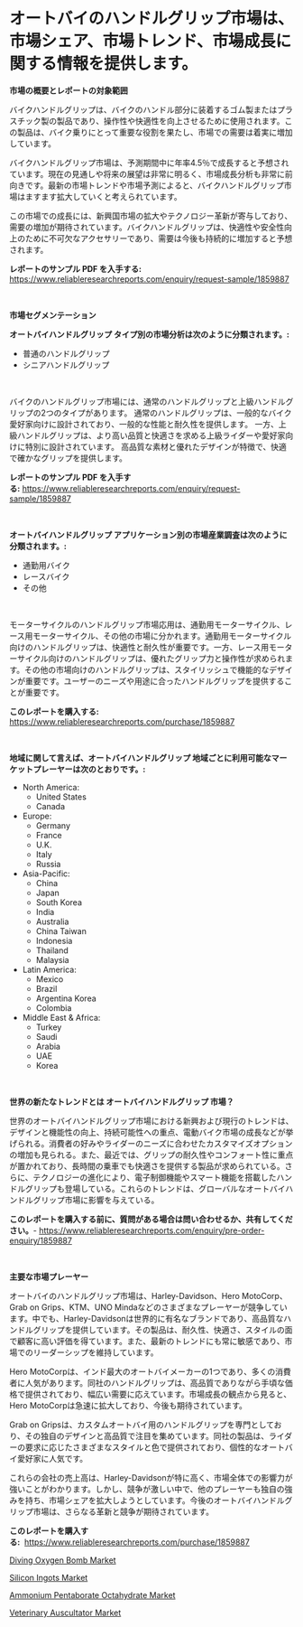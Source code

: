 <p><h1>オートバイのハンドルグリップ市場は、市場シェア、市場トレンド、市場成長に関する情報を提供します。</h1></p><p><strong>市場の概要とレポートの対象範囲</strong></p>
<p><p>バイクハンドルグリップは、バイクのハンドル部分に装着するゴム製またはプラスチック製の製品であり、操作性や快適性を向上させるために使用されます。この製品は、バイク乗りにとって重要な役割を果たし、市場での需要は着実に増加しています。</p><p>バイクハンドルグリップ市場は、予測期間中に年率4.5％で成長すると予想されています。現在の見通しや将来の展望は非常に明るく、市場成長分析も非常に前向きです。最新の市場トレンドや市場予測によると、バイクハンドルグリップ市場はますます拡大していくと考えられています。</p><p>この市場での成長には、新興国市場の拡大やテクノロジー革新が寄与しており、需要の増加が期待されています。バイクハンドルグリップは、快適性や安全性向上のために不可欠なアクセサリーであり、需要は今後も持続的に増加すると予想されます。</p></p>
<p><strong>レポートのサンプル PDF を入手する:</strong> <a href="https://www.reliableresearchreports.com/enquiry/request-sample/1859887">https://www.reliableresearchreports.com/enquiry/request-sample/1859887</a></p>
<p>&nbsp;</p>
<p><strong>市場セグメンテーション</strong></p>
<p><strong>オートバイハンドルグリップ タイプ別の市場分析は次のように分類されます。:</strong></p>
<p><ul><li>普通のハンドルグリップ</li><li>シニアハンドルグリップ</li></ul></p>
<p>&nbsp;</p>
<p><p>バイクのハンドルグリップ市場には、通常のハンドルグリップと上級ハンドルグリップの2つのタイプがあります。 通常のハンドルグリップは、一般的なバイク愛好家向けに設計されており、一般的な性能と耐久性を提供します。 一方、上級ハンドルグリップは、より高い品質と快適さを求める上級ライダーや愛好家向けに特別に設計されています。 高品質な素材と優れたデザインが特徴で、快適で確かなグリップを提供します。</p></p>
<p><strong>レポートのサンプル PDF を入手する:</strong>&nbsp;<a href="https://www.reliableresearchreports.com/enquiry/request-sample/1859887">https://www.reliableresearchreports.com/enquiry/request-sample/1859887</a></p>
<p>&nbsp;</p>
<p><strong> オートバイハンドルグリップ アプリケーション別の市場産業調査は次のように分類されます。:</strong></p>
<p><ul><li>通勤用バイク</li><li>レースバイク</li><li>その他</li></ul></p>
<p>&nbsp;</p>
<p><p>モーターサイクルのハンドルグリップ市場応用は、通勤用モーターサイクル、レース用モーターサイクル、その他の市場に分かれます。通勤用モーターサイクル向けのハンドルグリップは、快適性と耐久性が重要です。一方、レース用モーターサイクル向けのハンドルグリップは、優れたグリップ力と操作性が求められます。その他の市場向けのハンドルグリップは、スタイリッシュで機能的なデザインが重要です。ユーザーのニーズや用途に合ったハンドルグリップを提供することが重要です。</p></p>
<p><strong>このレポートを購入する:</strong>&nbsp; <a href="https://www.reliableresearchreports.com/purchase/1859887">https://www.reliableresearchreports.com/purchase/1859887</a></p>
<p>&nbsp;</p>
<p><strong>地域に関して言えば、オートバイハンドルグリップ 地域ごとに利用可能なマーケットプレーヤーは次のとおりです。:</strong></p>
<p><ul>
    <li>
        North America:
        <ul>
            <li>United States</li>
            <li>Canada</li>
        </ul>
    </li>
    <li>
        Europe:
        <ul>
            <li>Germany</li>
            <li>France</li>
            <li>U.K.</li>
            <li>Italy</li>
            <li>Russia</li>
        </ul>
    </li>
    <li>
        Asia-Pacific:
        <ul>
            <li>China</li>
            <li>Japan</li>
            <li>South Korea</li>
            <li>India</li>
            <li>Australia</li>
            <li>China Taiwan</li>
            <li>Indonesia</li>
            <li>Thailand</li>
            <li>Malaysia</li>
        </ul>
    </li>
    <li>
        Latin America:
        <ul>
            <li>Mexico</li>
            <li>Brazil</li>
            <li>Argentina Korea</li>
            <li>Colombia</li>
        </ul>
    </li>
    <li>
        Middle East & Africa:
        <ul>
            <li>Turkey</li>
            <li>Saudi</li>
            <li>Arabia</li>
            <li>UAE</li>
            <li>Korea</li>
        </ul>
    </li>
    </ul></p>
<p>&nbsp;</p>
<p><strong>世界の新たなトレンドとは オートバイハンドルグリップ 市場？</strong></p>
<p><p>世界のオートバイハンドルグリップ市場における新興および現行のトレンドは、デザインと機能性の向上、持続可能性への重点、電動バイク市場の成長などが挙げられる。消費者の好みやライダーのニーズに合わせたカスタマイズオプションの増加も見られる。また、最近では、グリップの耐久性やコンフォート性に重点が置かれており、長時間の乗車でも快適さを提供する製品が求められている。さらに、テクノロジーの進化により、電子制御機能やスマート機能を搭載したハンドルグリップも登場している。これらのトレンドは、グローバルなオートバイハンドルグリップ市場に影響を与えている。</p></p>
<p><strong>このレポートを購入する前に、質問がある場合は問い合わせるか、共有してください。</strong>- <a href="https://www.reliableresearchreports.com/enquiry/pre-order-enquiry/1859887">https://www.reliableresearchreports.com/enquiry/pre-order-enquiry/1859887</a></p>
<p>&nbsp;</p>
<p><strong>主要な市場プレーヤー</strong></p>
<p><p>オートバイのハンドルグリップ市場は、Harley-Davidson、Hero MotoCorp、Grab on Grips、KTM、UNO Mindaなどのさまざまなプレーヤーが競争しています。中でも、Harley-Davidsonは世界的に有名なブランドであり、高品質なハンドルグリップを提供しています。その製品は、耐久性、快適さ、スタイルの面で顧客に高い評価を得ています。また、最新のトレンドにも常に敏感であり、市場でのリーダーシップを維持しています。</p><p>Hero MotoCorpは、インド最大のオートバイメーカーの1つであり、多くの消費者に人気があります。同社のハンドルグリップは、高品質でありながら手頃な価格で提供されており、幅広い需要に応えています。市場成長の観点から見ると、Hero MotoCorpは急速に拡大しており、今後も期待されています。</p><p>Grab on Gripsは、カスタムオートバイ用のハンドルグリップを専門としており、その独自のデザインと高品質で注目を集めています。同社の製品は、ライダーの要求に応じたさまざまなスタイルと色で提供されており、個性的なオートバイ愛好家に人気です。</p><p>これらの会社の売上高は、Harley-Davidsonが特に高く、市場全体での影響力が強いことがわかります。しかし、競争が激しい中で、他のプレーヤーも独自の強みを持ち、市場シェアを拡大しようとしています。今後のオートバイハンドルグリップ市場は、さらなる革新と競争が期待されています。</p></p>
<p><strong>このレポートを購入する:</strong>&nbsp;&nbsp;<a href="https://www.reliableresearchreports.com/purchase/1859887">https://www.reliableresearchreports.com/purchase/1859887</a></p>
<p><p><a href="https://extreme-scabiosa-c81.notion.site/Diving-Oxygen-Bomb-Market-Size-Market-Share-and-Global-Market-Analysis-Report-2024-2031-7eb22ea4f38f454fb33b50defd752e14">Diving Oxygen Bomb Market</a></p><p><a href="https://view.publitas.com/reportprime-1/silicon-ingots-market-size-market-trends-and-growth-outlook-forecasted-for-period-from-2024-to-2031/">Silicon Ingots Market</a></p><p><a href="https://github.com/Angelnienowdseej3e45z3p8c/Market-Research-Report-List-1/blob/main/ammonium-pentaborate-octahydrate-market.md">Ammonium Pentaborate Octahydrate Market</a></p><p><a href="https://carnation-joke-41f.notion.site/Veterinary-Auscultator-Market-Provides-Detailed-Segmentation-of-this-Market-based-on-Type-Applicati-f5f3e5eb7cdf4a849d2d4be84c952952">Veterinary Auscultator Market</a></p></p>